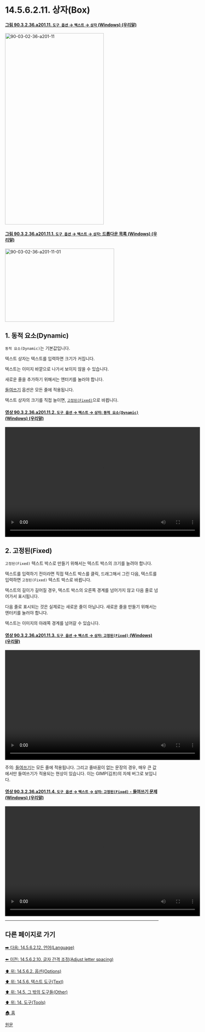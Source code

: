 # 14.5.6.2.11. 상자(Box)

<a id="90-03-02-36-a201-11"></a>

#### [그림 90.3.2.36.a201.11. `도구 옵션` → `텍스트` → `상자` (Windows) (우리말)](./90-03-02-36-text.md#90-03-02-36-a201-11)
<img width="324" height="627" alt="90-03-02-36-a201-11" src="https://github.com/wonder13662/gimp/assets/15767104/c95642bc-4bcc-45cb-983b-e74915696aaf" />

<a id="90-03-02-36-a201-11-01"></a>

#### [그림 90.3.2.36.a201.11.1. `도구 옵션` → `텍스트` → `상자`: 드롭다운 목록 (Windows) (우리말)](./90-03-02-36-text.md#90-03-02-36-a201-11-01)
<img width="358" height="240" alt="90-03-02-36-a201-11-01" src="https://github.com/wonder13662/gimp/assets/15767104/704e7228-f403-47fd-bbf9-36ef1b1e44eb" />

<a id="14-05-06-02-11-s1"></a>

## 1. 동적 요소(Dynamic)
`동적 요소(Dynamic)`는 기본값입니다. 

텍스트 상자는 텍스트를 입력하면 크기가 커집니다.

텍스트는 이미지 바깥으로 나가서 보이지 않을 수 있습니다.

새로운 줄을 추가하기 위해서는 엔터키를 눌러야 합니다.

[들여쓰기](./14-05-06-02-08-indent.md) 옵션은 모든 줄에 적용됩니다.

텍스트 상자의 크기를 직접 늘이면, [`고정된(Fixed)`](./14-05-06-02-11-box.md#14-05-06-02-11-s2)으로 바뀝니다.

<a id="90-03-02-36-a201-11-02"></a>

#### [영상 90.3.2.36.a201.11.2. `도구 옵션` → `텍스트` → `상자`: `동적 요소(Dynamic)` (Windows) (우리말)](./90-03-02-36-text.md#90-03-02-36-a201-11-02)
<video controls="controls" width="640" height="360" src="https://github.com/wonder13662/gimp/assets/15767104/19f888d8-b681-4cbb-8ad2-7d88f9caced5"></video>

<a id="14-05-06-02-11-s2"></a>

## 2. 고정된(Fixed)
`고정된(Fixed)` 텍스트 박스로 만들기 위해서는 텍스트 박스의 크기를 늘려야 합니다.

텍스트를 입력하기 전이라면 직접 텍스트 박스를 클릭, 드래그해서 그린 다음, 텍스트를 입력하면 `고정된(Fixed)` 텍스트 박스로 바뀝니다.

텍스트의 길이가 길어질 경우, 텍스트 박스의 오른쪽 경계를 넘어가지 않고 다음 줄로 넘어가서 표시됩니다.

다음 줄로 표시되는 것은 실제로는 새로운 줄이 아닙니다. 새로운 줄을 만들기 위해서는 엔터키를 눌러야 합니다.

텍스트는 이미지의 아래쪽 경계를 넘어갈 수 있습니다.

<a id="90-03-02-36-a201-11-03"></a>

#### [영상 90.3.2.36.a201.11.3. `도구 옵션` → `텍스트` → `상자`: `고정된(Fixed)` (Windows) (우리말)](./90-03-02-36-text.md#90-03-02-36-a201-11-03)
<video controls="controls" width="640" height="360" src="https://github.com/wonder13662/gimp/assets/15767104/a2c9517e-8697-4f2d-a598-1a6d2405dac6"></video>

주의: [들여쓰기](./14-05-06-02-08-indent.md)는 모든 줄에 적용됩니다. 그리고 줄바꿈이 없는 문장의 경우, 매우 큰 값에서만 들여쓰기가 적용되는 현상이 있습니다. 이는 GIMP(김프)의 자체 버그로 보입니다.

<a id="90-03-02-36-a201-11-04"></a>

#### [영상 90.3.2.36.a201.11.4. `도구 옵션` → `텍스트` → `상자`: `고정된(Fixed)` - 들여쓰기 문제 (Windows) (우리말)](./90-03-02-36-text.md#90-03-02-36-a201-11-04)
<video controls="controls" width="640" height="360" src="https://github.com/wonder13662/gimp/assets/15767104/068521d4-48bf-4647-8bdb-47fadd94125f"></video>

***

## 다른 페이지로 가기

[➡️ 다음: 14.5.6.2.12. 언어(Language)](./14-05-06-02-12-language.md)

[⬅️ 이전: 14.5.6.2.10. 글자 간격 조정(Adjust letter spacing)](./14-05-06-02-10-adjust_letter_spacing.md)

[⬆️ 위: 14.5.6.2. 옵션(Options)](./14-05-06-02-00-options.md)

[⬆️ 위: 14.5.6. 텍스트 도구(Text)](./14-05-06-00-text.md)

[⬆️ 위: 14.5. 그 밖의 도구들(Other)](./14-05-00-other.md)

[⬆️ 위: 14. 도구(Tools)](./14-00-tools.md)

[🏠 홈](./00-home.md)

[원문](https://docs.gimp.org/2.10/ko/gimp-tool-text.html#idm17062)